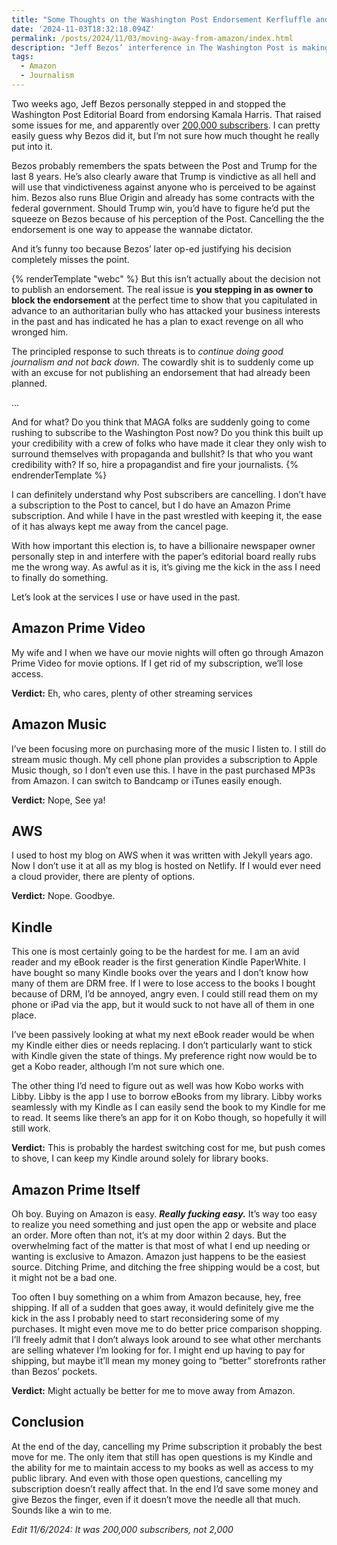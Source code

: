 ```yaml
---
title: "Some Thoughts on the Washington Post Endorsement Kerfluffle and My Continued Use of Amazon Products"
date: '2024-11-03T18:32:18.094Z'
permalink: /posts/2024/11/03/moving-away-from-amazon/index.html
description: "Jeff Bezos’ interference in The Washington Post is making me give real consideration into cancelling my Amazon Prime subscription and more."
tags:
  - Amazon
  - Journalism
---
```


Two weeks ago, Jeff Bezos personally stepped in and stopped the Washington Post Editorial Board from endorsing Kamala Harris. That raised some issues for me, and apparently over [200,000 subscribers](https://www.npr.org/2024/10/28/nx-s1-5168416/washington-post-bezos-endorsement-president-cancellations-resignations). I can pretty easily guess why Bezos did it, but I’m not sure how much thought he really put into it.
<!-- excerpt -->

Bezos probably remembers the spats between the Post and Trump for the last 8 years. He’s also clearly aware that Trump is vindictive as all hell and will use that vindictiveness against anyone who is perceived to be against him. Bezos also runs Blue Origin and already has some contracts with the federal government. Should Trump win, you’d have to figure he’d put the squeeze on Bezos because of his perception of the Post. Cancelling the the endorsement is one way to appease the wannabe dictator.

And it’s funny too because Bezos’ later op-ed justifying his decision completely misses the point.

{% renderTemplate "webc" %}
<quote-link-block source="Mike Masnick" href="https://www.techdirt.com/2024/10/29/dear-jeff-bezos-the-hard-truth-is-that-cowardice-like-yours-is-why-people-dont-trust-the-media/">
But this isn’t actually about the decision not to publish an endorsement. The real issue is **you stepping in as owner to block the endorsement** at the perfect time to show that you capitulated in advance to an authoritarian bully who has attacked your business interests in the past and has indicated he has a plan to exact revenge on all who wronged him.
 
The principled response to such threats is to *continue doing good journalism and not back down*. The cowardly shit is to suddenly come up with an excuse for not publishing an endorsement that had already been planned.
 
...
 
And for what? Do you think that MAGA folks are suddenly going to come rushing to subscribe to the Washington Post now? Do you think this built up your credibility with a crew of folks who have made it clear they only wish to surround themselves with propaganda and bullshit? Is that who you want credibility with? If so, hire a propagandist and fire your journalists.
</quote-link-block>
{% endrenderTemplate %}

I can definitely understand why Post subscribers are cancelling. I don’t have a subscription to the Post to cancel, but I do have an Amazon Prime subscription. And while I have in the past wrestled with keeping it, the ease of it has always kept me away from the cancel page.

With how important this election is, to have a billionaire newspaper owner personally step in and interfere with the paper’s editorial board really rubs me the wrong way. As awful as it is, it’s giving me the kick in the ass I need to finally do something.

Let’s look at the services I use or have used in the past.

## Amazon Prime Video

My wife and I when we have our movie nights will often go through Amazon Prime Video for movie options. If I get rid of my subscription, we’ll lose access.

**Verdict:** Eh, who cares, plenty of other streaming services

## Amazon Music

I’ve been focusing more on purchasing more of the music I listen to. I still do stream music though. My cell phone plan provides a subscription to Apple Music though, so I don’t even use this. I have in the past purchased MP3s from Amazon. I can switch to Bandcamp or iTunes easily enough.

**Verdict:** Nope, See ya!

## AWS

I used to host my blog on AWS when it was written with Jekyll years ago. Now I don’t use it at all as my blog is hosted on Netlify. If I would ever need a cloud provider, there are plenty of options.

**Verdict:** Nope. Goodbye.

## Kindle

This one is most certainly going to be the hardest for me. I am an avid reader and my eBook reader is the first generation Kindle PaperWhite. I have bought so many Kindle books over the years and I don’t know how many of them are DRM free. If I were to lose access to the books I bought because of DRM, I’d be annoyed, angry even. I could still read them on my phone or iPad via the app, but it would suck to not have all of them in one place.

I’ve been passively looking at what my next eBook reader would be when my Kindle either dies or needs replacing. I don’t particularly want to stick with Kindle given the state of things. My preference right now would be to get a Kobo reader, although I’m not sure which one.

The other thing I’d need to figure out as well was how Kobo works with Libby. Libby is the app I use to borrow eBooks from my library. Libby works seamlessly with my Kindle as I can easily send the book to my Kindle for me to read. It seems like there’s an app for it on Kobo though, so hopefully it will still work.

**Verdict:** This is probably the hardest switching cost for me, but push comes to shove, I can keep my Kindle around solely for library books.

## Amazon Prime Itself

Oh boy. Buying on Amazon is easy. ***Really fucking easy.*** It’s way too easy to realize you need something and just open the app or website and place an order. More often than not, it’s at my door within 2 days. But the overwhelming fact of the matter is that most of what I end up needing or wanting is exclusive to Amazon. Amazon just happens to be the easiest source. Ditching Prime, and ditching the free shipping would be a cost, but it might not be a bad one.

Too often I buy something on a whim from Amazon because, hey, free shipping. If all of a sudden that goes away, it would definitely give me the kick in the ass I probably need to start reconsidering some of my purchases. It might even move me to do better price comparison shopping. I’ll freely admit that I don’t always look around to see what other merchants are selling whatever I’m looking for for. I might end up having to pay for shipping, but maybe it’ll mean my money going to “better” storefronts rather than Bezos’ pockets.

**Verdict:** Might actually be better for me to move away from Amazon.

## Conclusion

At the end of the day, cancelling my Prime subscription it probably the best move for me. The only item that still has open questions is my Kindle and the ability for me to maintain access to my books as well as access to my public library. And even with those open questions, cancelling my subscription doesn’t really affect that. In the end I’d save some money and give Bezos the finger, even if it doesn’t move the needle all that much. Sounds like a win to me.

*Edit 11/6/2024: It was 200,000 subscribers, not 2,000*